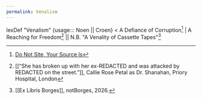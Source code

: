 ```yaml
---
permalink: Venalism
---
```

lexDef "Venalism" {usage::: Noen || Croen} < A Defiance of Corruption[^v] | A Reaching for Freedom[^VenalismNoen] || N.B. "A Venality of Cassette Tapes"[^VenalismCroen]

[^VenalismNoen]: [[“She has broken up with her ex-REDACTED and was attacked by REDACTED on the street.”]], Callie Rose Petal as Dr. Shanahan, Priory Hospital, London
[^VenalismCroen]: [[Ex Libris Borges]], notBorges, 2026.
[^v]: [Do Not Site, Your Source Is](https://venalism.bandcamp.com/)